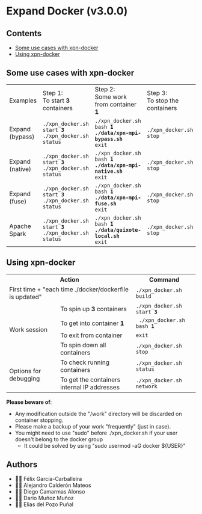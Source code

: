 # Expand Docker (v3.0.0)

## Contents

 * [Some use cases with xpn-docker](https://github.com/xpn-arcos/xpn-docker/#some-use-cases-with-xpn-docker)
 * [Using xpn-docker](https://github.com/xpn-arcos/xpn-docker/#using-xpn-docker)


## Some use cases with xpn-docker

<html>
 <table>

  <tr>
  <td>
Examples
  </td>
  <td>
Step 1: <br> To start <b>3</b> containers
  </td>
  <td>
Step 2: <br> Some work from container <b>1</b>
  </td>
  <td>
Step 3: <br> To stop the containers
  </td>
  </tr>


  <tr>
  <td>
Expand (bypass)
  </td>
  <td>
   <code>./xpn_docker.sh start <b>3</b>
./xpn_docker.sh status</code>
  </td>
  <td>
   <code>./xpn_docker.sh bash <b>1</b>
<b>./data/xpn-mpi-bypass.sh</b>
exit</code>
  </td>
  <td>
   <code>./xpn_docker.sh stop</code>
  </td>
  </tr>

  
  <tr>
  <td>
Expand (native)
  </td>
  <td>
   <code>./xpn_docker.sh start <b>3</b>
./xpn_docker.sh status</code>
  </td>
  <td>
   <code>./xpn_docker.sh bash <b>1</b>
<b>./data/xpn-mpi-native.sh</b>
exit</code>
  </td>
  <td>
  <code>./xpn_docker.sh stop</code>
  </td>
  </tr>
  

  <tr>
  <td>
Expand (fuse)
  </td>
  <td>
   <code>./xpn_docker.sh start <b>3</b>
./xpn_docker.sh status</code>
  </td>
  <td>
   <code>./xpn_docker.sh bash <b>1</b>
<b>./data/xpn-mpi-fuse.sh</b>
exit</code>
  </td>
  <td>
   <code>./xpn_docker.sh stop</code>
  </td>
  </tr>


  <tr>
  <td>
Apache Spark
  </td>
  <td>
   <code>./xpn_docker.sh start <b>3</b>
./xpn_docker.sh status   </code>
  </td>
  <td>
   <code>./xpn_docker.sh bash <b>1</b>
<b>./data/quixote-local.sh</b>
exit</code>
  </td>
  <td>
   <code>./xpn_docker.sh stop</code>
  </td>
  </tr>

 </table>
</html>


## Using xpn-docker

<html>
 <table>
  <tr>
  <th colspan="2">Action</th>
  <th>Command</th>
  </tr>

  <tr>
  <td colspan="2"> First time + "each time ./docker/dockerfile is updated"  </td>
  <td><code>./xpn_docker.sh build</code>
  </td>
  </tr>

  <tr>
  <td rowspan="4">
  Work session
  </td>
  <td colspan="1"> To spin up <b>3</b> containers </td>
  <td><code>./xpn_docker.sh start <b>3</b></code>
  </td>
  </tr>

  <tr>
  <td colspan="1"> To get into container <b>1</b>  </td>
  <td><code> ./xpn_docker.sh bash <b>1</b></code>
  </td>
  </tr>

  <tr>
  <td colspan="1"> To exit from container </td>
  <td><code>exit</code>  </td>
  </tr>

  <tr>
  <td colspan="1"> To spin down all containers </td>
  <td><code>./xpn_docker.sh stop</code>
  </td>
  </tr>

  <tr>
  <td rowspan="2">
  Options for debugging
  </td>
  <td>  
  To check running containers
  </td>
  <td>
  <code>./xpn_docker.sh status</code>
  </td>
  </tr>

  <tr>
  <td>  
  To get the containers internal IP addresses
  </td>
  <td>
  <code>./xpn_docker.sh network</code>
  </td>
  </tr>
 
 </table>
</html>

**Please beware of**:
  * Any modification outside the "/work" directory will be discarded on container stopping.
  * Please make a backup of your work "frequently" (just in case).
  * You might need to use "sudo" before ./xpn_docker.sh if your user doesn't belong to the docker group
    * It could be solved by using "sudo usermod -aG docker ${USER}"


## Authors
* :technologist: Félix García-Carballeira
* :technologist: Alejandro Calderón Mateos
* :technologist: Diego Camarmas Alonso
* :technologist: Dario Muñoz Muñoz
* :technologist: Elias del Pozo Puñal


